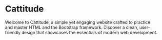 # Cattitude
Welcome to Cattitude, a simple yet engaging website crafted to practice and master HTML and the Bootstrap framework. Discover a clean, user-friendly design that showcases the essentials of modern web development.
